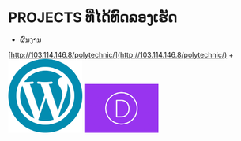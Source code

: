 # PROJECTS ທີ່ໄດ້ທົດລອງເຮັດ 
+ ຜົນງານ

[http://103.114.146.8/polytechnic/](http://103.114.146.8/polytechnic/)
+ 
<img src='img/Word Press.png' width='150'>
<img src='/img/Divi.jpg' width='150'>